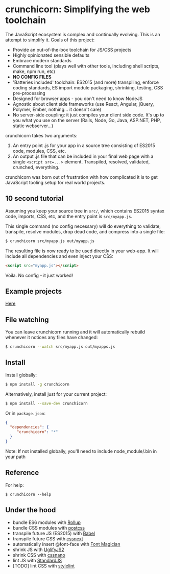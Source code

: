 crunchicorn: Simplifying the web toolchain
==========================================

The JavaScript ecosystem is complex and continually evolving. This is an attempt to simplify it. Goals of this project:

* Provide an out-of-the-box toolchain for JS/CSS projects
* Highly opinionated sensible defaults
* Embrace modern standards
* Command line tool (plays well with other tools, including shell scripts, make, npm run, etc)
* **NO CONFIG FILES**
* 'Batteries included' toolchain: ES2015 (and more) transpiling, enforce coding standards, ES import module packaging, shrinking, testing, CSS pre-processing
* Designed for browser apps - you don't need to know NodeJS
* Agnostic about client side frameworks (use React, Angular, jQuery, Polymer, Ember, nothing... it doesn't care)
* No server-side coupling: it just compiles your client side code. It's up to you what you use on the server (Rails, Node, Go, Java, ASP.NET, PHP, static webserver...)

crunchicorn takes two arguments:
1. An entry point .js for your app in a source tree consisting of ES2015 code, modules, CSS, etc.
2. An output .js file that can be included in your final web page with a single `<script src=...>` element. Transpiled,
   resolved, validated, crunched, everything.

crunchicorn was born out of frustration with how complicated it is to get JavaScript tooling setup for real world projects.

10 second tutorial
------------------

Assuming you keep your source tree in `src/`, which contains ES2015 syntax code, imports, CSS, etc, and the entry point is `src/myapp.js`.

This single command (no config necessary) will do everything to validate, transpile, resolve modules, drop dead code, and compress into a single file:

```bash
$ crunchicorn src/myapp.js out/myapp.js
```

The resulting file is now ready to be used directly in your web-app. It will include all dependencies and even inject your CSS:

```html
<script src="myapp.js"></script>
```

Voila. No config - it just worked!

Example projects
----------------

[Here](/example-projects/)


File watching
-------------

You can leave crunchicorn running and it will automatically rebuild whenever it notices any files have changed:

```bash
$ crunchicorn --watch src/myapp.js out/myapps.js
```

Install
-------

Install globally:

```bash
$ npm install -g crunchicorn
```

Alternatively, install just for your current project:

```bash
$ npm install --save-dev crunchicorn
```

Or in `package.json`:

```json
{
  "dependencies": {
     "crunchicorn": "*"
  }
}
```

Note: If not installed globally, you'll need to include node_module/.bin in your path

Reference
---------

For help:

```
$ crunchicorn --help
```

Under the hood
--------------

* bundle ES6 modules with [Rollup](http://rollupjs.org)
* bundle CSS modules with [postcss](https://github.com/postcss/postcss)
* transpile future JS (ES2015) with [Babel](https://babeljs.io)
* transpile future CSS with [cssnext](http://cssnext.io/)
* automatically insert @font-face with [Font Magician](https://github.com/jonathantneal/postcss-font-magician)
* shrink JS with [UglifyJS2](http://lisperator.net/uglifyjs/)
* shrink CSS with [cssnano](http://cssnano.co/)
* lint JS with [StandardJS](http://standardjs.com/)
* [TODO] lint CSS with [stylelint](http://stylelint.io/)
